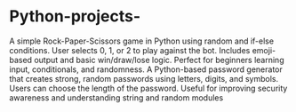 # Python-projects-
A simple Rock-Paper-Scissors game in Python using random and if-else conditions. User selects 0, 1, or 2 to play against the bot. Includes emoji-based output and basic win/draw/lose logic. Perfect for beginners learning input, conditionals, and randomness.
A Python-based password generator that creates strong, random passwords using letters, digits, and symbols. Users can choose the length of the password. Useful for improving security awareness and understanding string and random modules
